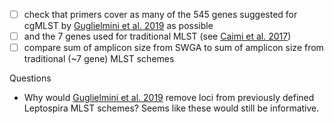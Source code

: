 * [ ] check that primers cover as many of the 545 genes suggested for cgMLST by [Guglielmini et al. 2019](https://doi.org/10.1371/journal.pntd.0007374) as possible
* [ ] and the 7 genes used for traditional MLST (see [Caimi et al. 2017](https://www.sciencedirect.com/science/article/pii/S1567134817302708?via%3Dihub))
* [ ] compare sum of amplicon size from SWGA to sum of amplicon size from traditional (~7 gene) MLST schemes

Questions

* Why would [Guglielmini et al. 2019](https://doi.org/10.1371/journal.pntd.0007374) remove loci from previously defined Leptospira MLST schemes? Seems like these would still be informative.
